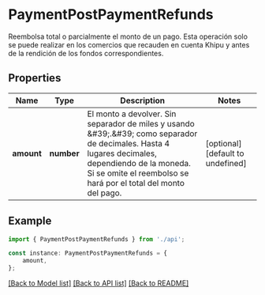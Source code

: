 # PaymentPostPaymentRefunds

Reembolsa total o parcialmente el monto de un pago. Esta operación solo se puede realizar en los comercios que recauden en cuenta Khipu y antes de la rendición de los fondos correspondientes.

## Properties

Name | Type | Description | Notes
------------ | ------------- | ------------- | -------------
**amount** | **number** | El monto a devolver. Sin separador de miles y usando \&#39;.\&#39; como separador de decimales. Hasta 4 lugares decimales, dependiendo de la moneda. Si se omite el reembolso se hará por el total del monto del pago. | [optional] [default to undefined]

## Example

```typescript
import { PaymentPostPaymentRefunds } from './api';

const instance: PaymentPostPaymentRefunds = {
    amount,
};
```

[[Back to Model list]](../README.md#documentation-for-models) [[Back to API list]](../README.md#documentation-for-api-endpoints) [[Back to README]](../README.md)
